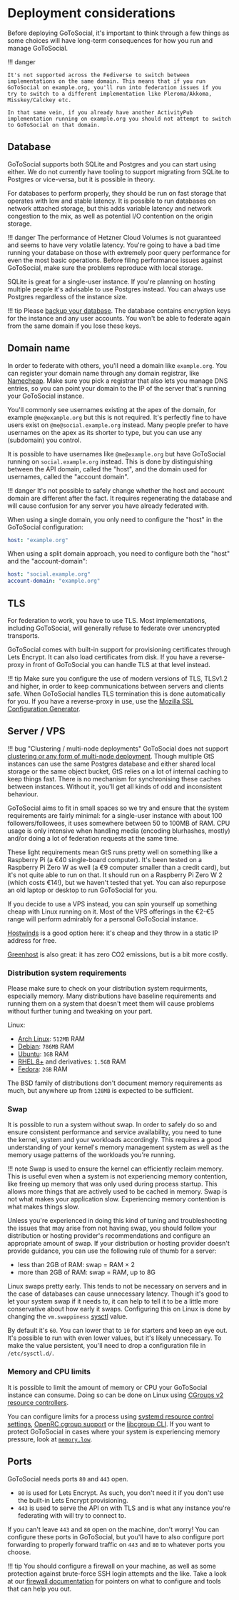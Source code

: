 # Deployment considerations

Before deploying GoToSocial, it's important to think through a few things as some choices will have long-term consequences for how you run and manage GoToSocial.

!!! danger

    It's not supported across the Fediverse to switch between implementations on the same domain. This means that if you run GoToSocial on example.org, you'll run into federation issues if you try to switch to a different implementation like Pleroma/Akkoma, Misskey/Calckey etc.
    
    In that same vein, if you already have another ActivityPub implementation running on example.org you should not attempt to switch to GoToSocial on that domain.

## Database

GoToSocial supports both SQLite and Postgres and you can start using either. We do not currently have tooling to support migrating from SQLite to Postgres or vice-versa, but it is possible in theory.

For databases to perform properly, they should be run on fast storage that operates with low and stable latency. It is possible to run databases on network attached storage, but this adds variable latency and network congestion to the mix, as well as potential I/O contention on the origin storage.

!!! danger
    The performance of Hetzner Cloud Volumes is not guaranteed and seems to have very volatile latency. You're going to have a bad time running your database on those with extremely poor query performance for even the most basic operations. Before filing performance issues against GoToSocial, make sure the problems reproduce with local storage.

SQLite is great for a single-user instance. If you're planning on hosting multiple people it's advisable to use Postgres instead. You can always use Postgres regardless of the instance size.

!!! tip
    Please [backup  your database](../admin/backup_and_restore.md). The database contains encryption keys for the instance and any user accounts. You won't be able to federate again from the same domain if you lose these keys.

## Domain name

In order to federate with others, you'll need a domain like `example.org`. You can register your domain name through any domain registrar, like [Namecheap](https://www.namecheap.com/). Make sure you pick a registrar that also lets you manage DNS entries, so you can point your domain to the IP of the server that's running your GoToSocial instance.

You'll commonly see usernames existing at the apex of the domain, for example `@me@example.org` but this is not required. It's perfectly fine to have users exist on `@me@social.example.org` instead. Many people prefer to have usernames on the apex as its shorter to type, but you can use any (subdomain) you control.

It is possible to have usernames like `@me@example.org` but have GoToSocial running on `social.example.org` instead. This is done by distinguishing between the API domain, called the "host", and the domain used for usernames, called the "account domain".

!!! danger
    It's not possible to safely change whether the host and account domain are different after the fact. It requires regenerating the database and will cause confusion for any server you have already federated with.

When using a single domain, you only need to configure the "host" in the GoToSocial configuration:

```yaml
host: "example.org"
```

When using a split domain approach, you need to configure both the "host" and the "account-domain":

```yaml
host: "social.example.org"
account-domain: "example.org"
```

## TLS

For federation to work, you have to use TLS. Most implementations, including GoToSocial, will generally refuse to federate over unencrypted transports.

GoToSocial comes with built-in support for provisioning certificates through Lets Encrypt. It can also load certificates from disk. If you have a reverse-proxy in front of GoToSocial you can handle TLS at that level instead.

!!! tip
    Make sure you configure the use of modern versions of TLS, TLSv1.2 and higher, in order to keep communications between servers and clients safe. When GoToSocial handles TLS termination this is done automatically for you. If you have a reverse-proxy in use, use the [Mozilla SSL Configuration Generator](https://ssl-config.mozilla.org/).

## Server / VPS

!!! bug "Clustering / multi-node deployments"
    GoToSocial does not support [clustering or any form of multi-node deployment](https://github.com/superseriousbusiness/gotosocial/issues/1749). Though multiple GtS instances can use the same Postgres database and either shared local storage or the same object bucket, GtS relies on a lot of internal caching to keep things fast. There is no mechanism for synchronising these caches between instances. Without it, you'll get all kinds of odd and inconsistent behaviour.

GoToSocial aims to fit in small spaces so we try and ensure that the system requirements are fairly minimal: for a single-user instance with about 100 followers/followees, it uses somewhere between 50 to 100MB of RAM. CPU usage is only intensive when handling media (encoding blurhashes, mostly) and/or doing a lot of federation requests at the same time.

These light requirements mean GtS runs pretty well on something like a Raspberry Pi (a €40 single-board computer). It's been tested on a Raspberry Pi Zero W as well (a €9 computer smaller than a credit card), but it's not quite able to run on that. It should run on a Raspberry Pi Zero W 2 (which costs €14!), but we haven't tested that yet. You can also repurpose an old laptop or desktop to run GoToSocial for you.

If you decide to use a VPS instead, you can spin yourself up something cheap with Linux running on it. Most of the VPS offerings in the €2-€5 range will perform admirably for a personal GoToSocial instance.

[Hostwinds](https://www.hostwinds.com/) is a good option here: it's cheap and they throw in a static IP address for free.

[Greenhost](https://greenhost.net) is also great: it has zero CO2 emissions, but is a bit more costly.

### Distribution system requirements

Please make sure to check on your distribution system requirments, especially memory. Many distributions have baseline requirements and running them on a system that doesn't meet them will cause problems without further tuning and tweaking on your part.

Linux:

* [Arch Linux][archreq]: `512MB` RAM
* [Debian][debreq]: `786MB` RAM
* [Ubuntu][ubireq]: `1GB` RAM
* [RHEL 8+][rhelreq] and derivatives: `1.5GB` RAM
* [Fedora][fedorareq]: `2GB` RAM

The BSD family of distributions don't document memory requirements as much, but anywhere up from `128MB` is expected to be sufficient.

[archreq]: https://wiki.archlinux.org/title/installation_guide
[debreq]: https://www.debian.org/releases/stable/amd64/ch02s05.en.html
[ubireq]: https://ubuntu.com/server/docs/installation
[rhelreq]: https://access.redhat.com/articles/rhel-limits#minimum-required-memory-3
[fedorareq]: https://docs.fedoraproject.org/en-US/fedora/latest/release-notes/welcome/Hardware_Overview/#hardware_overview-specs

### Swap

It is possible to run a system without swap. In order to safely do so and ensure consistent performance and service availability, you need to tune the kernel, system and your workloads accordingly. This requires a good understanding of your kernel's memory management system as well as the memory usage patterns of the workloads you're running.

!!! note
    Swap is used to ensure the kernel can efficiently reclaim memory. This is useful even when a system is not experiencing memory contention, like freeing up memory that was only used during process startup. This allows more things that are actively used to be cached in memory. Swap is not what makes your application slow. Experiencing memory contention is what makes things slow.

Unless you're experienced in doing this kind of tuning and troubleshooting the issues that may arise from not having swap, you should follow your distribution or hosting provider's recommendations and configure an appropriate amount of swap. If your distribution or hosting provider doesn't provide guidance, you can use the following rule of thumb for a server:

* less than 2GB of RAM: swap = RAM × 2
* more than 2GB of RAM: swap = RAM, up to 8G

Linux swaps pretty early. This tends to not be necessary on servers and in the case of databases can cause unnecessary latency. Though it's good to let your system swap if it needs to, it can help to tell it to be a little more conservative about how early it swaps. Configuring this on Linux is done by changing the `vm.swappiness` [sysctl][sysctl] value.

By default it's `60`. You can lower that to `10` for starters and keep an eye out. It's possible to run with even lower values, but it's likely unnecessary. To make the value persistent, you'll need to drop a configuration file in `/etc/sysctl.d/`.

[sysctl]: https://man7.org/linux/man-pages/man8/sysctl.8.html

### Memory and CPU limits

It is possible to limit the amount of memory or CPU your GoToSocial instance can consume. Doing so can be done on Linux using [CGroups v2 resource controllers][cgv2].

You can configure limits for a process using [systemd resource control settings][systemdcgv2], [OpenRC cgroup support][openrccgv2] or the [libcgroup CLI][libcg]. If you want to protect GoToSocial in cases where your system is experiencing memory pressure, look at [`memory.low`][cgv2mem].

[cgv2]: https://www.kernel.org/doc/html/latest/admin-guide/cgroup-v2.html
[systemdcgv2]: https://www.freedesktop.org/software/systemd/man/latest/systemd.resource-control.html
[openrccgv2]: https://wiki.gentoo.org/wiki/OpenRC/CGroups
[libcg]: https://github.com/libcgroup/libcgroup/
[cgv2mem]: https://docs.kernel.org/admin-guide/cgroup-v2.html#memory-interface-files

## Ports

GoToSocial needs ports `80` and `443` open.

* `80` is used for Lets Encrypt. As such, you don't need it if you don't use the built-in Lets Encrypt provisioning.
* `443` is used to serve the API on with TLS and is what any instance you're federating with will try to connect to.

If you can't leave `443` and `80` open on the machine, don't worry! You can configure these ports in GoToSocial, but you'll have to also configure port forwarding to properly forward traffic on `443` and `80` to whatever ports you choose.

!!! tip
    You should configure a firewall on your machine, as well as some protection against brute-force SSH login attempts and the like. Take a look at our [firewall documentation](../advanced/security/firewall.md) for pointers on what to configure and tools that can help you out.
